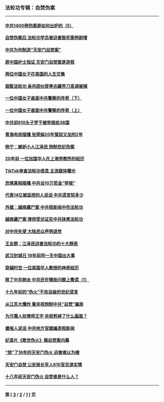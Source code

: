 ### 法轮功专辑：自焚伪案
---
#### [中共1400例伪案是如何出炉的（5）](../../pages/nf5562/n13226831.md?12080430) 
#### [自焚伪案后 法轮功学员被迫害致死案例剧增](../../pages/nf5562/n13190600.md?12080430) 
#### [中共为何制造“天安门自焚案”](../../pages/nf5562/n13183270.md?12080430) 
#### [原中国护士指证 天安门自焚案是造假](../../pages/nf5562/n13172289.md?12080430) 
#### [两位中国女子在美国的人生交集](../../pages/nf5562/n13156138.md?12080430) 
#### [栽赃法轮功 亲共团伙穿黑衣藏界刀高调被捕](../../pages/nf5562/n13073780.md?12080430) 
#### [一位中国女子直面中共警察的传奇（下）](../../pages/nf5562/n12989706.md?12080430) 
#### [一位中国女子直面中共警察的传奇（上）](../../pages/nf5562/n12985072.md?12080430) 
#### [中共前610头子罗干被举报给38国](../../pages/nf5562/n12975419.md?12080430) 
#### [青海电视插播 张荣娟20年冤狱又加刑2年](../../pages/nf5562/n12738166.md?12080430) 
#### [杨宁：嫉妒小人江泽民 炮制世纪伪案](../../pages/nf5562/n12724108.md?12080430) 
#### [20年前 一位加国华人在上海劳教所的经历](../../pages/nf5562/n12707932.md?12080430) 
#### [TikTok审查法轮功信息 主流媒体曝光](../../pages/nf5562/n12362336.md?12080430) 
#### [恐惧真相插播 中共设10万奖金“举报”](../../pages/nf5562/n12306396.md?12080430) 
#### [代表14亿被监控的人说话 中共谎言知多少](../../pages/nf5562/n12297484.md?12080430) 
#### [外媒：越南藏尸案 中共假新闻中伤法轮功](../../pages/nf5562/n12264411.md?12080430) 
#### [越南藏尸案 律师受访证实中共抹黑法轮功](../../pages/nf5562/n12261878.md?12080430) 
#### [对中共失望 大陆民众声明退党](../../pages/nf5562/n12187315.md?12080430) 
#### [王友群：江泽民迫害法轮功的十大罪恶](../../pages/nf5562/n12169074.md?12080430) 
#### [武汉封城日 19年前同一天中国出大事](../../pages/nf5562/n12150901.md?12080430) 
#### [穿越时空  一位美国华人教授的神奇经历](../../pages/nf5562/n12097460.md?12080430) 
#### [除了中共肺炎 中共还在哪些问题上撒谎（1）](../../pages/nf5562/n11955770.md?12080430) 
#### [十九年前的“伪火”不攻自破的世纪谎言](../../pages/nf5562/n11813238.md?12080430) 
#### [从江苏大爆炸 看央视炮制中共“自焚”骗局](../../pages/nf5562/n11140275.md?12080430) 
#### [为污蔑人权律师王宇 央视剪掉了什么画面？](../../pages/nf5562/n11130142.md?12080430) 
#### [聋哑人说话 中共地方官媒编造假新闻](../../pages/nf5562/n11006067.md?12080430) 
#### [纪录片《欺世伪火》揭自焚案内幕](../../pages/nf5562/n11002664.md?12080430) 
#### [“烧”了18年的天安门伪火 迫害难以为继](../../pages/nf5562/n10996660.md?12080430) 
#### [天安门自焚 公安局长军人610官员道实情](../../pages/nf5562/n10997098.md?12080430) 
#### [十八年前天安门伪火 自焚者是什么人？](../../pages/nf5562/n10996556.md?12080430) 

---
#### 第 [ [3](./3.md?12080430) / [2](./2.md?12080430) / [1](./1.md?12080430) ] 页
